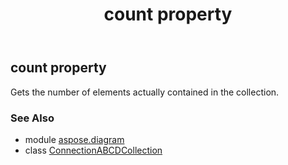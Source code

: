 ﻿---
title: count property
second_title: Aspose.Diagram for Python via .NET API References
description: 
type: docs
weight: 70
url: /python-net/aspose.diagram/connectionabcdcollection/count/
is_root: false
---

## count property


Gets the number of elements actually contained in the collection.

### See Also
* module [aspose.diagram](../../)
* class [ConnectionABCDCollection](/diagram/python-net/aspose.diagram/connectionabcdcollection)

